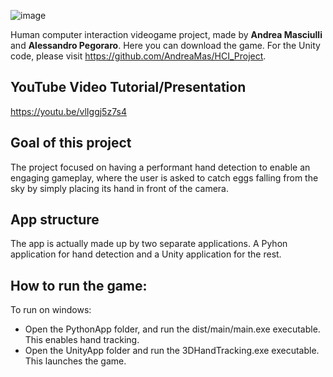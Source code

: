 ![image](https://user-images.githubusercontent.com/32450751/169312352-ed6df610-6867-4cef-9549-5026449c821c.png)

Human computer interaction videogame project, made by **Andrea Masciulli** and **Alessandro Pegoraro**. 
Here you can download the game. For the Unity code, please visit https://github.com/AndreaMas/HCI_Project.

## YouTube Video Tutorial/Presentation
https://youtu.be/vlIggj5z7s4

## Goal of this project
The project focused on having a performant hand detection to enable an engaging gameplay, where the user is asked to catch eggs falling from the sky by simply placing its hand in front of the camera.

## App structure
The app is actually made up by two separate applications. A Pyhon application for hand detection and a Unity application for the rest. 

## How to run the game:
To run on windows:
- Open the PythonApp folder, and run the dist/main/main.exe executable. This enables hand tracking.
- Open the UnityApp folder and run the 3DHandTracking.exe executable. This launches the game.


